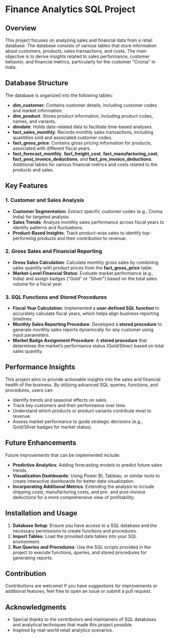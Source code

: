 
# Finance Analytics SQL Project

## Overview
This project focuses on analyzing sales and financial data from a retail database. The database consists of various tables that store information about customers, products, sales transactions, and costs. The main objective is to derive insights related to sales performance, customer behavior, and financial metrics, particularly for the customer "Croma" in India.

## Database Structure
The database is organized into the following tables:
- **dim_customer**: Contains customer details, including customer codes and market information.
- **dim_product**: Stores product information, including product codes, names, and variants.
- **dimdate**: Holds date-related data to facilitate time-based analyses.
- **fact_sales_monthly**: Records monthly sales transactions, including quantities sold and associated customer codes.
- **fact_gross_price**: Contains gross pricing information for products, associated with different fiscal years.
- **fact_forecast_monthly**, **fact_freight_cost**, **fact_manufacturing_cost**, **fact_post_invoice_deductions**, and **fact_pre_invoice_deductions**: Additional tables for various financial metrics and costs related to the products and sales.

## Key Features

### 1. Customer and Sales Analysis
- **Customer Segmentation**: Extract specific customer codes (e.g., Croma India) for targeted analysis.
- **Sales Trends**: Analyze monthly sales performance across fiscal years to identify patterns and fluctuations. 
- **Product-Based Insights**: Track product-wise sales to identify top-performing products and their contribution to revenue.

### 2. Gross Sales and Financial Reporting
- **Gross Sales Calculation**: Calculate monthly gross sales by combining sales quantity with product prices from the **fact_gross_price** table. 
- **Market-Level Financial Status**: Evaluate market performance (e.g., India) and assign badges ("Gold" or "Silver") based on the total sales volume for a fiscal year.

### 3. SQL Functions and Stored Procedures
- **Fiscal Year Calculation**: Implemented a **user-defined SQL function** to accurately calculate fiscal years, which helps align business reporting timelines.
- **Monthly Sales Reporting Procedure**: Developed a **stored procedure** to generate monthly sales reports dynamically for any customer using input parameters.
- **Market Badge Assignment Procedure**: A **stored procedure** that determines the market’s performance status (Gold/Silver) based on total sales quantity.
  
## Performance Insights
This project aims to provide actionable insights into the sales and financial health of the business. By utilizing advanced SQL queries, functions, and procedures, users can:  
- Identify trends and seasonal effects on sales.
- Track key customers and their performance over time.
- Understand which products or product variants contribute most to revenue.
- Assess market performance to guide strategic decisions (e.g., Gold/Silver badges for market status).


## Future Enhancements
Future improvements that can be implemented include:
- **Predictive Analytics**: Adding forecasting models to predict future sales trends.
- **Visualization Dashboards**: Using Power BI, Tableau, or similar tools to create interactive dashboards for better data visualization.
- **Incorporating Additional Metrics**: Extending the analysis to include shipping costs, manufacturing costs, and pre- and post-invoice deductions for a more comprehensive view of profitability.



## Installation and Usage
1. **Database Setup**: Ensure you have access to a SQL database and the necessary permissions to create functions and procedures.
2. **Import Tables**: Load the provided data tables into your SQL environment.
3. **Run Queries and Procedures**: Use the SQL scripts provided in the project to execute functions, queries, and stored procedures for generating reports.


## Contribution
Contributions are welcome! If you have suggestions for improvements or additional features, feel free to open an issue or submit a pull request.

## Acknowledgments
- Special thanks to the contributors and maintainers of SQL databases and analytical techniques that made this project possible.
- Inspired by real-world retail analytics scenarios.

